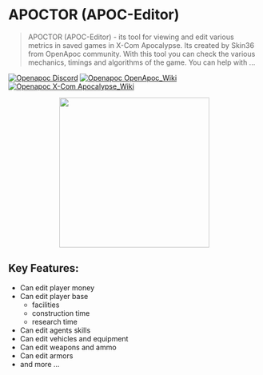 # APOCTOR (APOC-Editor)

> APOCTOR (APOC-Editor) - its tool for viewing and edit various metrics in saved games in X-Com Apocalypse. Its created by Skin36 from OpenApoc community. With this tool you can check the various mechanics, timings and algorithms of the game. You can help with ...

[![Openapoc Discord](https://img.shields.io/discord/142798944970211328.svg?label=discord)](https://discord.gg/f8Rayre)
[![Openapoc OpenApoc_Wiki](https://img.shields.io/badge/OpenApoc-Wiki-blue.svg)](https://www.ufopaedia.org/index.php/OpenApoc)
[![Openapoc X-Com Apocalypse_Wiki](https://img.shields.io/badge/XCom%20Apocalypse-Wiki-orange.svg)](https://www.ufopaedia.org/index.php/Apocalypse)

<p align="center"><img width="300px" src="https://user-images.githubusercontent.com/11581207/87161299-03705880-c2cd-11ea-8fab-644c2aa8d476.png"/></p>

## Key Features:
* Can edit player money
* Can edit player base 
  * facilities
  * construction time
  * research time
* Can edit agents skills
* Can edit vehicles and equipment
* Can edit weapons and ammo
* Can edit armors
* and more ...

